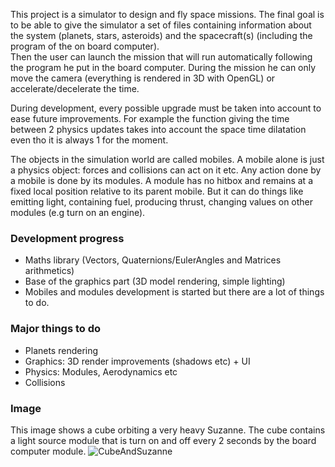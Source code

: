 This project is a simulator to design and fly space missions. The final goal is to be able to give the simulator a set of files containing information about the system (planets, stars, asteroids) and the spacecraft(s) (including the program of the on board computer).  
Then the user can launch the mission that will run automatically following the program he put in the board computer. During the mission he can only move the camera (everything is rendered in 3D with OpenGL) or accelerate/decelerate the time.  

During development, every possible upgrade must be taken into account to ease future improvements. For example the function giving the time between 2 physics updates takes into account the space time dilatation even tho it is always 1 for the moment.

The objects in the simulation world are called mobiles. A mobile alone is just a physics object: forces and collisions can act on it etc. Any action done by a mobile is done by its modules. A module has no hitbox and remains at a fixed local position relative to its parent mobile. But it can do things like emitting light, containing fuel, producing thrust, changing values on other modules (e.g turn on an engine).

### Development progress
- Maths library (Vectors, Quaternions/EulerAngles and Matrices arithmetics)  
- Base of the graphics part (3D model rendering, simple lighting)  
- Mobiles and modules development is started but there are a lot of things to do.  

### Major things to do
- Planets rendering  
- Graphics: 3D render improvements (shadows etc) + UI  
- Physics: Modules, Aerodynamics etc  
- Collisions  

### Image
This image shows a cube orbiting a very heavy Suzanne.
The cube contains a light source module that is turn on and off every 2 seconds by the board computer module.
![CubeAndSuzanne](https://i.imgur.com/bUvoy3c.png)
